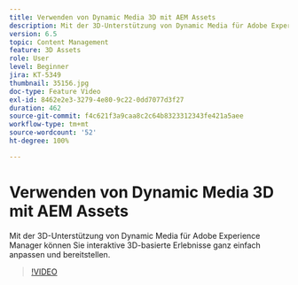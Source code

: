 ```yaml
---
title: Verwenden von Dynamic Media 3D mit AEM Assets
description: Mit der 3D-Unterstützung von Dynamic Media für Adobe Experience Manager können Sie interaktive 3D-basierte Erlebnisse ganz einfach anpassen und bereitstellen
version: 6.5
topic: Content Management
feature: 3D Assets
role: User
level: Beginner
jira: KT-5349
thumbnail: 35156.jpg
doc-type: Feature Video
exl-id: 8462e2e3-3279-4e80-9c22-0dd7077d3f27
duration: 462
source-git-commit: f4c621f3a9caa8c2c64b8323312343fe421a5aee
workflow-type: tm+mt
source-wordcount: '52'
ht-degree: 100%

---
```


# Verwenden von Dynamic Media 3D mit AEM Assets

Mit der 3D-Unterstützung von Dynamic Media für Adobe Experience Manager können Sie interaktive 3D-basierte Erlebnisse ganz einfach anpassen und bereitstellen.

>[!VIDEO](https://video.tv.adobe.com/v/35156?quality=12&learn=on)

